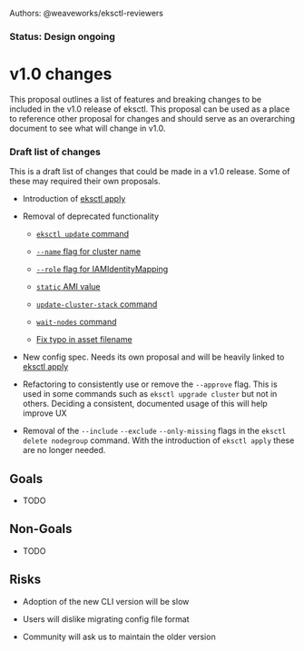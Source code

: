 Authors: @weaveworks/eksctl-reviewers
### Status: Design ongoing

# v1.0 changes

This proposal outlines a list of features and breaking changes to be included in the v1.0 release of eksctl. This
proposal can be used as a place to reference other proposal for changes and should serve as an overarching document to
see what will change in v1.0.

### Draft list of changes
This is a draft list of changes that could be made in a v1.0 release. Some of these may required their own proposals.

- Introduction of [eksctl apply](https://github.com/weaveworks/eksctl/pull/3037)

- Removal of deprecated functionality
  - [`eksctl update` command](https://github.com/weaveworks/eksctl/blob/c7a2c6632c4ccf53dc4bdb69b28f465a8281eb5d/pkg/ctl/update/cluster.go#L21-L22)

  - [`--name` flag for cluster name](https://github.com/weaveworks/eksctl/blob/c7a2c6632c4ccf53dc4bdb69b28f465a8281eb5d/pkg/ctl/cmdutils/cmdutils.go#L139-L146)

  - [`--role` flag for IAMIdentityMapping](https://github.com/weaveworks/eksctl/blob/c7a2c6632c4ccf53dc4bdb69b28f465a8281eb5d/pkg/ctl/cmdutils/iam_flags.go#L16)

  - [`static` AMI value](https://github.com/weaveworks/eksctl/blob/c7a2c6632c4ccf53dc4bdb69b28f465a8281eb5d/pkg/ctl/cmdutils/nodegroup_flags.go#L42)

  - [`update-cluster-stack` command](https://github.com/weaveworks/eksctl/blob/2e3ce5b9d1fcc0bed960d88bfb4251da8479ab9f/pkg/ctl/utils/update_cluster_stack.go#L13-L18)

  - [`wait-nodes` command](https://github.com/weaveworks/eksctl/blob/2e3ce5b9d1fcc0bed960d88bfb4251da8479ab9f/pkg/ctl/utils/wait_nodes.go#L14-L16)

  - [Fix typo in asset filename](https://github.com/weaveworks/eksctl/pull/3020)

- New config spec. Needs its own proposal and will be heavily linked to [eksctl apply](https://github.com/weaveworks/eksctl/pull/3037)

- Refactoring to consistently use or remove the `--approve` flag. This is used in some commands such as `eksctl upgrade cluster`
  but not in others. Deciding a consistent, documented usage of this will help improve UX

- Removal of the `--include` `--exclude` `--only-missing` flags in the `eksctl delete nodegroup` command. With the
  introduction of `eksctl apply` these are no longer needed.


## Goals
- TODO

## Non-Goals
- TODO
## Risks
- Adoption of the new CLI version will be slow

- Users will dislike migrating config file format

- Community will ask us to maintain the older version


